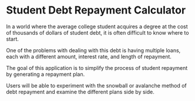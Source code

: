 # Student Debt Repayment Calculator
In a world where the average college student acquires a degree at the cost of thousands of dollars of student debt, 
it is often difficult to know where to start.

One of the problems with dealing with this debt is having multiple loans, each with a different amount, interest rate, and length of repayment.

The goal of this application is to simplify the process of student repayment by generating a repayment plan.

Users will be able to experiment with the snowball or avalanche method of debt repayment and examine the different plans side by side.
